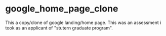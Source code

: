 # google_home_page_clone
This a copy/clone of google landing/home page. 
This was an assessment i took as an applicant of "stutern graduate program".
